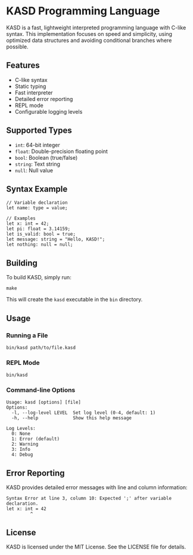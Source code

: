 # KASD Programming Language

KASD is a fast, lightweight interpreted programming language with C-like syntax. This implementation focuses on speed and simplicity, using optimized data structures and avoiding conditional branches where possible.

## Features

- C-like syntax
- Static typing
- Fast interpreter
- Detailed error reporting
- REPL mode
- Configurable logging levels

## Supported Types

- `int`: 64-bit integer
- `float`: Double-precision floating point
- `bool`: Boolean (true/false)
- `string`: Text string
- `null`: Null value

## Syntax Example

```
// Variable declaration
let name: type = value;

// Examples
let x: int = 42;
let pi: float = 3.14159;
let is_valid: bool = true;
let message: string = "Hello, KASD!";
let nothing: null = null;
```

## Building

To build KASD, simply run:

```
make
```

This will create the `kasd` executable in the `bin` directory.

## Usage

### Running a File

```
bin/kasd path/to/file.kasd
```

### REPL Mode

```
bin/kasd
```

### Command-line Options

```
Usage: kasd [options] [file]
Options:
  -l, --log-level LEVEL  Set log level (0-4, default: 1)
  -h, --help             Show this help message

Log Levels:
  0: None
  1: Error (default)
  2: Warning
  3: Info
  4: Debug
```

## Error Reporting

KASD provides detailed error messages with line and column information:

```
Syntax Error at line 3, column 10: Expected ';' after variable declaration.
let x: int = 42
         ^
```

## License

KASD is licensed under the MIT License. See the LICENSE file for details.
